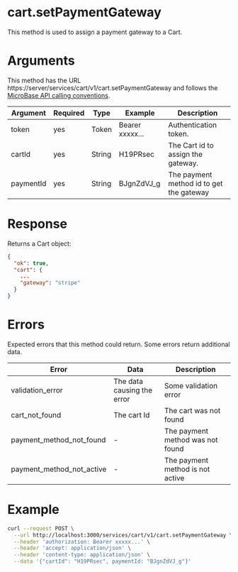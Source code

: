 # cart.setPaymentGateway

This method is used to assign a payment gateway to a Cart.

# Arguments

This method has the URL https://server/services/cart/v1/cart.setPaymentGateway and
follows the [MicroBase API calling conventions](../calling-conventions.html).

Argument | Required | Type | Example | Description
---------|----------|------|---------|------------
token     | yes | Token  | Bearer xxxxx... | Authentication token.
cartId    | yes | String | H19PRsec        | The Cart id to assign the gateway.
paymentId | yes | String | BJgnZdVJ_g      | The payment method id to get the gateway

# Response

Returns a Cart object:

```json
{
  "ok": true,
  "cart": {
    ...
    "gateway": "stripe"
  }
}
```

# Errors

Expected errors that this method could return. Some errors return additional data.

Error | Data | Description
------|------|------------
validation_error | The data causing the error | Some validation error
cart_not_found   | The cart Id | The cart was not found
payment_method_not_found  | - | The payment method was not found
payment_method_not_active | - | The payment method is not active

# Example

```bash
curl --request POST \
  --url http://localhost:3000/services/cart/v1/cart.setPaymentGateway \
  --header 'authorization: Bearer xxxxx...' \
  --header 'accept: application/json' \
  --header 'content-type: application/json' \
  --data '{"cartId": "H19PRsec", paymentId: "BJgnZdVJ_g"}'
```
